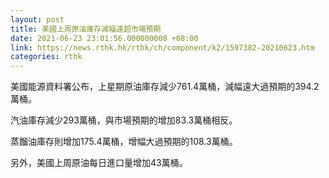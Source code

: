 ```yaml
---
layout: post
title: 美國上周原油庫存減幅遠超市場預期
date: 2021-06-23 23:01:56.000000000 +08:00
link: https://news.rthk.hk/rthk/ch/component/k2/1597382-20210623.htm
categories: rthk
---
```


美國能源資料署公布，上星期原油庫存減少761.4萬桶，減幅遠大過預期的394.2萬桶。

汽油庫存減少293萬桶，與市場預期的增加83.3萬桶相反。

蒸餾油庫存則增加175.4萬桶，增幅大過預期的108.3萬桶。

另外，美國上周原油每日進口量增加43萬桶。
